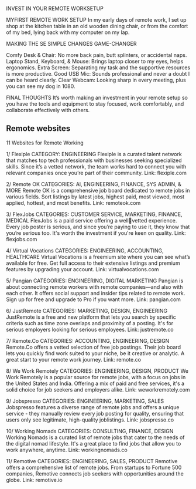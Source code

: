 INVEST IN YOUR REMOTE WORKSETUP


MYFIRST REMOTE WORK SETUP
In my early days of remote work, I set up shop at the kitchen table in an old wooden dining chair, or from the comfort of my bed, lying back with my computer on my lap.




MAKING THE SE
SIMPLE CHANGES
GAME-CHANGER

Comfy Desk & Chair: No more back pain, butt splinters, or accidental naps. Laptop Stand, Keyboard, & Mouse: Brings laptop closer to my eyes, helps ergonomics. 
Extra Screen: Separating my task and the
supportive resources is more productive.
Good USB Mic: Sounds professional and
never a doubt I can be heard clearly.
Clear Webcam: Looking sharp in every
meeting, plus you can see my dog in 1080.



FINAL THOUGHTS
It’s worth making an investment in your remote setup so you have the tools and equipment to stay focused, work comfortably, and collaborate effectively with others.
 
## Remote websites

11 Websites 
for Remote 
Working 

1/ Flexiple 
CATEGORY: ENGINEERING 
Flexiple is a curated talent network that 
matches top tech professionals with 
businesses seeking specialized skills. 
Since it’s a vetted network, the team 
works hard to connect you with relevant 
companies once you’re part of their 
community. 
Link: flexiple.com 
 
2/ Remote OK 
CATEGORIES: Al, ENGINEERING, FINANCE, SYS 
ADMIN, & MORE 
Remote OK is a comprehensive job board 
dedicated to remote jobs in various fields. 
Sort listings by latest jobs, highest paid, 
most viewed, most applied, hottest, and 
most benefits. 
Link: remoteok.com 
 
3/ FlexJobs 
CATEGORIES: CUSTOMER SERVICE, MARKETING, 
FINANCE, MEDICAL 
FlexJobs is a paid service offering a wellvetted experience. 
Every job poster is serious, and since 
you’re paying to use it, they know that 
you’re serious too. It's worth the 
investment if you're keen on quality. 
Link: flexjobs.com 
 
4/ Virtual Vocations 
CATEGORIES: ENGINEERING, ACCOUNTING, 
HEALTHCARE 
Virtual Vocations is a freemium site where 
you can see what’s available for free. 
Get full access to their extensive listings 
and premium features by upgrading your 
account. 
Link: virtualvocations.com 
 
5/ Pangian 
CATEGORIES: ENGINEERING, DIGITAL MARKETING 
Pangian is about connecting remote 
workers with remote companies—and also 
with each other. 
It offers social support and insider tips 
related to remote work. Sign up for free 
and upgrade to Pro if you want more. 
Link: pangian.com 

6/ JustRemote 
CATEGORIES: MARKETING, DESIGN, ENGINEERING 
JustRemote is a free and new platform 
that lets you search by specific criteria 
such as time zone overlaps and proximity 
of a posting. 
It's for serious employers looking for 
serious employees. 
Link: justremote.co 

7/ Remote.Co 
CATEGORIES: ACCOUNTING, ENGINEERING, 
DESIGN 
Remote.Co offers a vetted selection of 
free job postings. 
Their job board lets you quickly find work 
suited to your niche, be it creative or 
analytic. A great start to your remote work 
journey. 
Link: remote.co 

8/ We Work Remotely 
CATEGORIES: ENGINEERING, DESIGN, PRODUCT 
We Work Remotely is a popular source for 
remote jobs, with a focus on jobs in the 
United States and India. 
Offering a mix of paid and free services, 
it's a solid choice for job seekers and 
employers alike. 
Link: weworkremotely.com 

9/ Jobspresso 
CATEGORIES: ENGINEERING, MARKETING, SALES 
Jobspresso features a diverse range of 
remote jobs and offers a unique service - 
they manually review every job posting 
for quality, ensuring that users only see 
legitimate, high-quality joblistings. 
Link: jobspresso.co 
 
10/ Working Nomads 
CATEGORIES: CONSULTING, FINANCE, DESIGN 
Working Nomads is a curated list of 
remote jobs that cater to the needs of the 
digital nomad lifestyle. 
It's a great place to find jobs that allow 
you to work anywhere, anytime. 
Link: workingnomads.co 

11/ Remotive 
CATEGORIES: ENGINEERING, SALES, PRODUCT 
Remotive offers a comprehensive list of 
remote jobs. 
From startups to Fortune 500 companies, 
Remotive connects job seekers with 
opportunities around the globe. 
Link: remotive.io 

